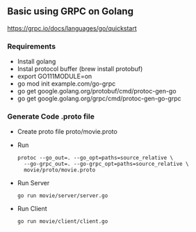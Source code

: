 ## Basic using GRPC on Golang

https://grpc.io/docs/languages/go/quickstart

### Requirements

- Install golang
- Instal protocol buffer (brew install protobuf)
- export GO111MODULE=on
- go mod init example.com/go-grpc
- go get google.golang.org/protobuf/cmd/protoc-gen-go
- go get google.golang.org/grpc/cmd/protoc-gen-go-grpc

### Generate Code .proto file

- Create proto file
  proto/movie.proto
- Run
  ```shell
  protoc --go_out=. --go_opt=paths=source_relative \
    --go-grpc_out=. --go-grpc_opt=paths=source_relative \
    movie/proto/movie.proto
  ```
- Run Server

  ```shell
  go run movie/server/server.go
  ```

- Run Client

  ```shell
  go run movie/client/client.go
  ```
